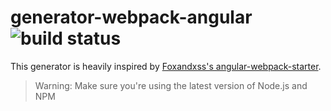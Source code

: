 # generator-webpack-angular ![build status](https://travis-ci.org/damienvdb06/generator-webpack-angular.svg?branch=master)


This generator is heavily inspired by [Foxandxss's angular-webpack-starter](https://github.com/preboot/angular-webpack). 

>Warning: Make sure you're using the latest version of Node.js and NPM
